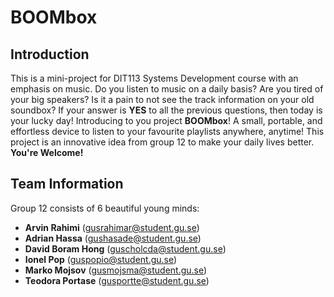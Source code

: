 # BOOMbox



## Introduction

This is a mini-project for DIT113 Systems Development course with an emphasis on music. Do you listen to music on a daily basis? Are you tired of your big speakers? Is it a pain to not see the track information on your old soundbox? If your answer is **YES** to all the previous questions, then today is your lucky day! Introducing to you project **BOOMbox**! A small, portable, and effortless device to listen to your favourite playlists anywhere, anytime! This project is an innovative idea from group 12 to make your daily lives better. **You're Welcome!**

## Team Information

Group 12 consists of 6 beautiful young minds:
- **Arvin Rahimi** (<gusrahimar@student.gu.se>)
- **Adrian Hassa** (<gushasade@student.gu.se>)
- **David Boram Hong** (<guscholcda@student.gu.se>)
- **Ionel Pop** (<guspopio@student.gu.se>)
- **Marko Mojsov** (<gusmojsma@student.gu.se>)
- **Teodora Portase** (<gusportte@student.gu.se>)

